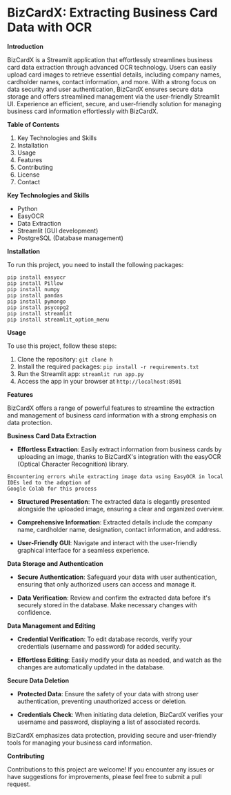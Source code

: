 # BizCardX: Extracting Business Card Data with OCR

**Introduction**

BizCardX is a Streamlit application that effortlessly streamlines business card data extraction through advanced OCR technology. Users can easily upload card images to retrieve essential details, including company names, cardholder names, contact information, and more. With a strong focus on data security and user authentication, BizCardX ensures secure data storage and offers streamlined management via the user-friendly Streamlit UI. Experience an efficient, secure, and user-friendly solution for managing business card information effortlessly with BizCardX.

**Table of Contents**

1. Key Technologies and Skills
2. Installation
3. Usage
4. Features
5. Contributing
6. License
7. Contact

**Key Technologies and Skills**

- Python
- EasyOCR
- Data Extraction
- Streamlit (GUI development)
- PostgreSQL (Database management)


**Installation**

To run this project, you need to install the following packages:

```
pip install easyocr
pip install Pillow
pip install numpy
pip install pandas
pip install pymongo
pip install psycopg2
pip install streamlit
pip install streamlit_option_menu
```

**Usage**

To use this project, follow these steps:

1. Clone the repository: ```git clone h```
2. Install the required packages: ```pip install -r requirements.txt```
3. Run the Streamlit app: ```streamlit run app.py```
4. Access the app in your browser at ```http://localhost:8501```

**Features**

BizCardX offers a range of powerful features to streamline the extraction and management of business card information with a strong emphasis on data protection.

**Business Card Data Extraction**

- **Effortless Extraction**: Easily extract information from business cards by uploading an image, thanks to BizCardX's integration with the easyOCR (Optical Character Recognition) library.
```
Encountering errors while extracting image data using EasyOCR in local IDEs led to the adoption of 
Google Colab for this process
```

- **Structured Presentation**: The extracted data is elegantly presented alongside the uploaded image, ensuring a clear and organized overview.

- **Comprehensive Information**: Extracted details include the company name, cardholder name, designation, contact information, and address.

- **User-Friendly GUI**: Navigate and interact with the user-friendly graphical interface for a seamless experience.

**Data Storage and Authentication**

- **Secure Authentication**: Safeguard your data with user authentication, ensuring that only authorized users can access and manage it.

- **Data Verification**: Review and confirm the extracted data before it's securely stored in the database. Make necessary changes with confidence.

**Data Management and Editing**

- **Credential Verification**: To edit database records, verify your credentials (username and password) for added security.

- **Effortless Editing**: Easily modify your data as needed, and watch as the changes are automatically updated in the database.

**Secure Data Deletion**

- **Protected Data**: Ensure the safety of your data with strong user authentication, preventing unauthorized access or deletion.

- **Credentials Check**: When initiating data deletion, BizCardX verifies your username and password, displaying a list of associated records.

BizCardX emphasizes data protection, providing secure and user-friendly tools for managing your business card information.


**Contributing**

Contributions to this project are welcome! If you encounter any issues or have suggestions for improvements, please feel free to submit a pull request.
